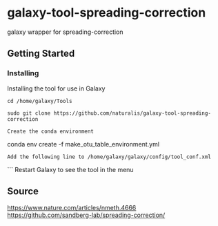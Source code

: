 # galaxy-tool-spreading-correction
galaxy wrapper for spreading-correction
## Getting Started
### Installing
Installing the tool for use in Galaxy
```
cd /home/galaxy/Tools
```
```
sudo git clone https://github.com/naturalis/galaxy-tool-spreading-correction
```
```
Create the conda environment
```
conda env create -f make_otu_table_environment.yml
```
Add the following line to /home/galaxy/galaxy/config/tool_conf.xml
```
<tool file="identify/spreading_correction.xml" />
```
Restart Galaxy to see the tool in the menu

## Source
https://www.nature.com/articles/nmeth.4666 <br />
https://github.com/sandberg-lab/spreading-correction/
